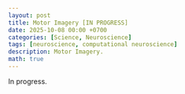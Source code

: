 ```yaml
---
layout: post
title: Motor Imagery [IN PROGRESS]
date: 2025-10-08 00:00 +0700
categories: [Science, Neuroscience]
tags: [neuroscience, computational neuroscience]    
description: Motor Imagery. 
math: true 
---
```


In progress. 